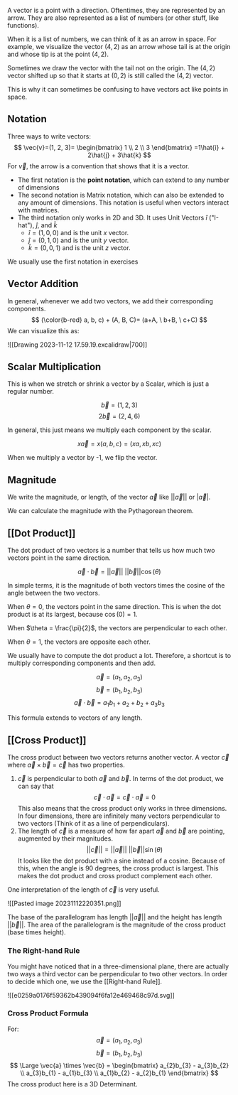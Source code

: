 A vector is a point with a direction. Oftentimes, they are represented by an arrow. They are also represented as a list of numbers (or other stuff, like functions).

When it is a list of numbers, we can think of it as an arrow in space.
For example, we visualize the vector $(4,2)$ as an arrow whose tail is at the origin and whose tip is at the point $(4, 2)$.

Sometimes we draw the vector with the tail not on the origin. The $(4, 2)$ vector shifted up so that it starts at $(0, 2)$ is still called the $(4, 2)$ vector.

This is why it can sometimes be confusing to have vectors act like points in space.

## Notation

Three ways to write vectors:
$$
\vec{v}=(1, 2, 3)=
\begin{bmatrix}
1 \\
2 \\
3
\end{bmatrix}
=1\hat{i} + 2\hat{j} + 3\hat{k}
$$
For $\vec{v}$, the arrow is a convention that shows that it is a vector.
- The first notation is the **point notation**, which can extend to any number of dimensions
- The second notation is Matrix notation, which can also be extended to any amount of dimensions. This notation is useful when vectors interact with matrices.
- The third notation only works in 2D and 3D. It uses Unit Vectors $\hat{i}$ ("I-hat"), $\hat{j}$, and $\hat{k}$
	- $\hat{i}=(1, 0, 0)$ and is the unit $x$ vector.
	- $\hat{j}=(0, 1, 0)$ and is the unit $y$ vector.
	- $\hat{k}=(0, 0, 1)$ and is the unit $z$ vector.

We usually use the first notation in exercises

## Vector Addition

In general, whenever we add two vectors, we add their corresponding components.
$$
(\color{b-red} a, b, c) + (A, B, C)= (a+A, \ b+B, \ c+C)
$$
We can visualize this as:

![[Drawing 2023-11-12 17.59.19.excalidraw|700]]



## Scalar Multiplication

This is when we stretch or shrink a vector by a Scalar, which is just a regular number.

$$\vec{b}=(1, 2, 3)$$
$$
2\vec{b}=(2, 4, 6)
$$

In general, this just means we multiply each component by the scalar.

$$
x \vec{a} = x(a, b, c)= (xa, xb, xc)
$$

When we multiply a vector by -1, we flip the vector.

## Magnitude

We write the magnitude, or length, of the vector $\vec{a}$ like $\lvert \lvert \vec{a} \rvert \rvert$ or $\lvert \vec{a} \rvert$.

We can calculate the magnitude with the Pythagorean theorem.

## [[Dot Product]]

The dot product of two vectors is a number that tells us how much two vectors point in the same direction.

$$
\vec{a} \cdot \vec{b} = \lvert \lvert \vec{a} \rvert  \rvert \ \lvert \lvert \vec{b} \rvert  \rvert \cos (\theta)
$$

In simple terms, it is the magnitude of both vectors times the cosine of the angle between the two vectors.

When $\theta = 0$, the vectors point in the same direction. This is when the dot product is at its largest, because $\cos(0) = 1$.

When $\theta = \frac{\pi}{2}$, the vectors are perpendicular to each other.

When $\theta = 1$, the vectors are opposite each other. 

We usually have to compute the dot product a lot. Therefore, a shortcut is to multiply corresponding components and then add.

$$
\vec{a} = (a_{1}, a_{2}, a_{3})
$$
$$
\vec{b}=(b_{1}, b_{2}, b_{3})
$$
$$
\vec{a} \cdot  \vec{b} = a_{1}b_{1} + a_{2} + b_{2} + a_{3}b_{3}
$$

This formula extends to vectors of any length.

## [[Cross Product]]

The cross product between two vectors returns another vector. A vector $\vec{c}$ where $\vec{a} \times  \vec{b} = \vec{c}$ has two properties.
1. $\vec{c}$ is perpendicular to both $\vec{a}$ and $\vec{b}$. In terms of the dot product, we can say that
$$
\vec{c} \cdot  \vec{a} = \vec{c}  \cdot  \vec{a} = 0
$$
This also means that the cross product only works in three dimensions. In four dimensions, there are infinitely many vectors perpendicular to two vectors (Think of it as a line of perpendiculars).
2. The length of $\vec{c}$ is a measure of how far apart $\vec{a}$ and $\vec{b}$ are pointing, augmented by their magnitudes.
$$
\lvert \lvert \vec{c} \rvert  \rvert = \lvert \lvert \vec{a} \rvert  \rvert  \ \lvert \lvert \vec{b} \rvert  \rvert \sin(\theta)
$$
It looks like the dot product with a sine instead of a cosine. Because of this, when the angle is 90 degrees, the cross product is largest. This makes the dot product and cross product complement each other.

One interpretation of the length of $\vec{c}$ is very useful.

![[Pasted image 20231112220351.png]]

The base of the parallelogram has length $\lvert \lvert \vec{a} \rvert \rvert$ and the height has length $\lvert \lvert  \vec{b} \rvert \rvert$. The area of the parallelogram is the magnitude of the cross product (base times height).

### The Right-hand Rule

You might have noticed that in a three-dimensional plane, there are actually two ways a third vector can be perpendicular to two other vectors. In order to decide which one, we use the [[Right-hand Rule]]. 

![[e0259a0176f59362b439094f6fa12e469468c97d.svg]]

### Cross Product Formula

For:
$$
\vec{a} = (a_{1}, a_{2}, a_{3})
$$
$$
\vec{b}=(b_{1}, b_{2}, b_{3})
$$
$$
\Large
\vec{a} \times \vec{b} = 
\begin{bmatrix}
a_{2}b_{3} - a_{3}b_{2} \\
a_{3}b_{1} - a_{1}b_{3} \\
a_{1}b_{2} - a_{2}b_{1}
\end{bmatrix}
$$
The cross product here is a 3D Determinant.